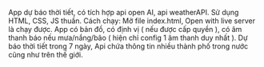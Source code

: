 App dự báo thời tiết, có tích hợp api open AI, api weatherAPI.
Sử dụng HTML, CSS, JS thuần.
Cách chạy: Mở file index.html, Open with live server là chạy được.
App có bản đồ, có định vị ( nếu được cấp quyền ), có âm thanh báo nếu mưa/nắng/bão ( hiện chỉ config 1 âm thanh duy nhất ).
Dự báo thời tiết trong 7 ngày, Api chứa thông tin nhiều thành phố trong nước cũng như trên thế giới.
